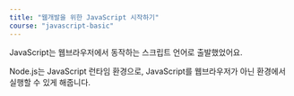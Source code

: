 ```yaml
---
title: "웹개발을 위한 JavaScript 시작하기"
course: "javascript-basic"
---
```


JavaScript는 웹브라우저에서 동작하는 스크립트 언어로 출발했었어요.

Node.js는 JavaScript 런타임 환경으로, JavaScript를 웹브라우저가 아닌 환경에서 실행할 수 있게 해줍니다.


